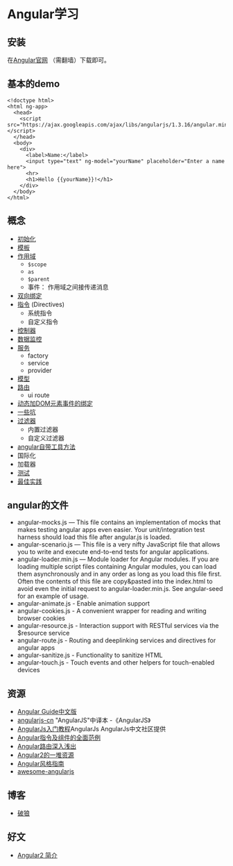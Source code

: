 # Angular学习
## 安装
在[Angular官网](https://angularjs.org/) （需翻墙）下载即可。

## 基本的demo
```
<!doctype html>
<html ng-app>
  <head>
    <script src="https://ajax.googleapis.com/ajax/libs/angularjs/1.3.16/angular.min.js"></script>
  </head>
  <body>
    <div>
      <label>Name:</label>
      <input type="text" ng-model="yourName" placeholder="Enter a name here">
      <hr>
      <h1>Hello {{yourName}}!</h1>
    </div>
  </body>
</html>
```

## 概念
* [初始化](init)
* [模板](template)
* [作用域](scope)
  * `$scope`
  * `as`
  * `$parent`
  * 事件： 作用域之间接传递消息
* [双向绑定](two-way-binding)
* [指令](directives) (Directives)
  * 系统指令
  * 自定义指令
* [控制器](controller)
* [数据监控](watch)
* [服务](service)
  * factory
  * service
  * provider
* [模型](model)
* [路由](route)
  * ui route
* [动态加DOM元素事件的绑定](dyn-bind-event)
* [一些坑](shit)
* [过滤器](filter)
  * 内置过滤器
  * 自定义过滤器
* [angular自带工具方法](tool)
* 国际化
* 加载器
* [测试](test)
* [最佳实践](best-practice)


## angular的文件
* angular-mocks.js — This file contains an implementation of mocks that makes testing angular apps even easier. Your unit/integration test harness should load this file after angular.js is loaded.
* angular-scenario.js — This file is a very nifty JavaScript file that allows you to write and execute end-to-end tests for angular applications.
* angular-loader.min.js — Module loader for Angular modules. If you are loading multiple script files containing Angular modules, you can load them asynchronously and in any order as long as you load this file first. Often the contents of this file are copy&pasted into the index.html to avoid even the initial request to angular-loader.min.js. See angular-seed for an example of usage.
* angular-animate.js - Enable animation support
* angular-cookies.js - A convenient wrapper for reading and writing browser cookies
* angular-resource.js - Interaction support with RESTful services via the $resource service
* angular-route.js - Routing and deeplinking services and directives for angular apps
* angular-sanitize.js - Functionality to sanitize HTML
* angular-touch.js - Touch events and other helpers for touch-enabled devices




## 资源
* [Angular Guide中文版](http://docs.ngnice.com/guide)
* [angularjs-cn](https://github.com/peiransun/angularjs-cn) "AngularJS"中译本 -《AngularJS》
* [AngularJs入门教程](http://angularjs.cn/T006)AngularJs AngularJs中文社区提供
* [Angular指令及组件的全面范例](https://github.com/angular-cn/ng-showcase)
* [Angular路由深入浅出](http://div.io/topic/1096)
* [Angular2的一堆资源](https://github.com/timjacobi/angular2-education)
* [Angular风格指南](https://github.com/johnpapa/angular-styleguide/blob/master/i18n/zh-CN.md)
* [awesome-angularjs](https://github.com/gianarb/awesome-angularjs)

## 博客
* [破狼](http://www.cnblogs.com/whitewolf/category/404298.html)

## 好文
* [Angular2 简介](http://zhuanlan.zhihu.com/FrontendMagazine/20058966)
